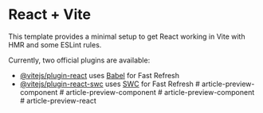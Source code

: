 # React + Vite

This template provides a minimal setup to get React working in Vite with HMR and some ESLint rules.

Currently, two official plugins are available:

- [@vitejs/plugin-react](https://github.com/vitejs/vite-plugin-react/blob/main/packages/plugin-react/README.md) uses [Babel](https://babeljs.io/) for Fast Refresh
- [@vitejs/plugin-react-swc](https://github.com/vitejs/vite-plugin-react-swc) uses [SWC](https://swc.rs/) for Fast Refresh
#   a r t i c l e - p r e v i e w - c o m p o n e n t  
 #   a r t i c l e - p r e v i e w - c o m p o n e n t  
 #   a r t i c l e - p r e v i e w - c o m p o n e n t  
 #   a r t i c l e - p r e v i e w - r e a c t  
 